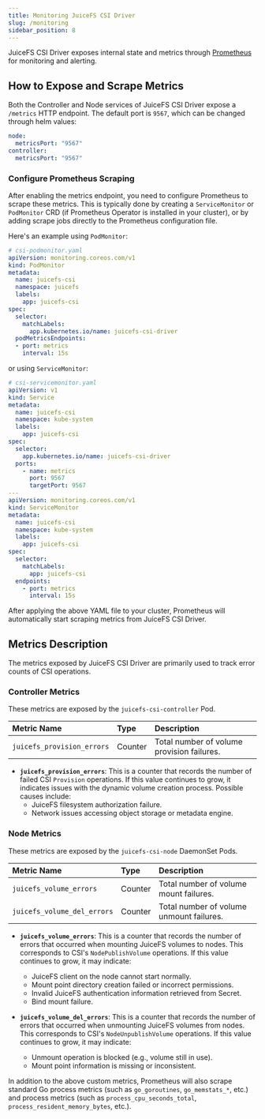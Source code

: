 ```yaml
---
title: Monitoring JuiceFS CSI Driver
slug: /monitoring
sidebar_position: 8
---
```


JuiceFS CSI Driver exposes internal state and metrics through [Prometheus](https://prometheus.io) for monitoring and alerting.

## How to Expose and Scrape Metrics

Both the Controller and Node services of JuiceFS CSI Driver expose a `/metrics` HTTP endpoint. The default port is `9567`, which can be changed through helm values:

```yaml
node:
  metricsPort: "9567"
controller:
  metricsPort: "9567"
```

### Configure Prometheus Scraping

After enabling the metrics endpoint, you need to configure Prometheus to scrape these metrics. This is typically done by creating a `ServiceMonitor` or `PodMonitor` CRD (if Prometheus Operator is installed in your cluster), or by adding scrape jobs directly to the Prometheus configuration file.

Here's an example using `PodMonitor`:

```yaml
# csi-podmonitor.yaml
apiVersion: monitoring.coreos.com/v1
kind: PodMonitor
metadata:
  name: juicefs-csi
  namespace: juicefs
  labels:
    app: juicefs-csi
spec:
  selector:
    matchLabels:
      app.kubernetes.io/name: juicefs-csi-driver
  podMetricsEndpoints:
  - port: metrics
    interval: 15s
```

or using `ServiceMonitor`:

```yaml
# csi-servicemonitor.yaml
apiVersion: v1
kind: Service
metadata:
  name: juicefs-csi
  namespace: kube-system
  labels:
    app: juicefs-csi
spec:
  selector:
    app.kubernetes.io/name: juicefs-csi-driver
  ports:
    - name: metrics
      port: 9567
      targetPort: 9567
---
apiVersion: monitoring.coreos.com/v1
kind: ServiceMonitor
metadata:
  name: juicefs-csi
  namespace: kube-system
  labels:
    app: juicefs-csi
spec:
  selector:
    matchLabels:
      app: juicefs-csi
  endpoints:
    - port: metrics
      interval: 15s
```

After applying the above YAML file to your cluster, Prometheus will automatically start scraping metrics from JuiceFS CSI Driver.

## Metrics Description

The metrics exposed by JuiceFS CSI Driver are primarily used to track error counts of CSI operations.

### Controller Metrics

These metrics are exposed by the `juicefs-csi-controller` Pod.

| Metric Name                | Type    | Description                                      |
| :------------------------- | :------ | :----------------------------------------------- |
| `juicefs_provision_errors` | Counter | Total number of volume provision failures.       |

- **`juicefs_provision_errors`**: This is a counter that records the number of failed CSI `Provision` operations. If this value continues to grow, it indicates issues with the dynamic volume creation process. Possible causes include:
  - JuiceFS filesystem authorization failure.
  - Network issues accessing object storage or metadata engine.

### Node Metrics

These metrics are exposed by the `juicefs-csi-node` DaemonSet Pods.

| Metric Name                 | Type    | Description                                      |
| :-------------------------- | :------ | :----------------------------------------------- |
| `juicefs_volume_errors`     | Counter | Total number of volume mount failures.           |
| `juicefs_volume_del_errors` | Counter | Total number of volume unmount failures.         |

- **`juicefs_volume_errors`**: This is a counter that records the number of errors that occurred when mounting JuiceFS volumes to nodes. This corresponds to CSI's `NodePublishVolume` operations. If this value continues to grow, it may indicate:
  - JuiceFS client on the node cannot start normally.
  - Mount point directory creation failed or incorrect permissions.
  - Invalid JuiceFS authentication information retrieved from Secret.
  - Bind mount failure.

- **`juicefs_volume_del_errors`**: This is a counter that records the number of errors that occurred when unmounting JuiceFS volumes from nodes. This corresponds to CSI's `NodeUnpublishVolume` operations. If this value continues to grow, it may indicate:
  - Unmount operation is blocked (e.g., volume still in use).
  - Mount point information is missing or inconsistent.

In addition to the above custom metrics, Prometheus will also scrape standard Go process metrics (such as `go_goroutines`, `go_memstats_*`, etc.) and process metrics (such as `process_cpu_seconds_total`, `process_resident_memory_bytes`, etc.).
